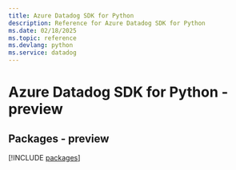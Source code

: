 ```yaml
---
title: Azure Datadog SDK for Python
description: Reference for Azure Datadog SDK for Python
ms.date: 02/18/2025
ms.topic: reference
ms.devlang: python
ms.service: datadog
---
```

# Azure Datadog SDK for Python - preview
## Packages - preview
[!INCLUDE [packages](datadog-index.md)]